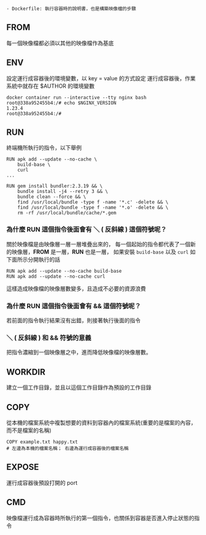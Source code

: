 
	- Dockerfile: 執行容器時的說明書，也是構築映像檔的步驟

## FROM 

 每一個映像檔都必須以其他的映像檔作為基底
	

## ENV

設定運行成容器後的環境變數，以 key = value 的方式設定
運行成容器後，作業系統中就存在 $AUTHOR 的環境變數

```
docker container run --interactive --tty nginx bash
root@338a952455b4:/# echo $NGINX_VERSION
1.23.4
root@338a952455b4:/#
```


## RUN

終端機所執行的指令，以下舉例
```
RUN apk add --update --no-cache \ 
	build-base \ 
	curl
...

RUN gem install bundler:2.3.19 && \ 
	bundle install -j4 --retry 3 && \ 
	bundle clean --force && \ 
	find /usr/local/bundle -type f -name '*.c' -delete && \ 
	find /usr/local/bundle -type f -name '*.o' -delete && \ 
	rm -rf /usr/local/bundle/cache/*.gem
```

### 為什麼 RUN 這個指令後面會有 ＼ ( 反斜線 ) 這個符號呢？

關於映像檔是由映像層一層一層堆疊出來的，
每一個起始的指令都代表了一個新的映像層，**FROM** 是一層，**RUN** 也是一層，
如果安裝 `build-base` 以及 `curl` 如下面所示分開執行的話
```
RUN apk add --update --no-cache build-base 
RUN apk add --update --no-cache curl
```

這樣造成映像檔的映像層數變多，且造成不必要的資源浪費

### 為什麼 RUN 這個指令後面會有 &&  這個符號呢？

若前面的指令執行結果沒有出錯，則接著執行後面的指令

### ＼ ( 反斜線 ) 和 && 符號的意義

把指令濃縮到一個映像層之中，進而降低映像檔的映像層數。


## WORKDIR

建立一個工作目錄，並且以這個工作目錄作為預設的工作目錄


## COPY

從本機的檔案系統中複製想要的資料到容器內的檔案系統(重要的是檔案的內容，而不是檔案的名稱)
```
COPY example.txt happy.txt
# 左邊為本機的檔案名稱； 右邊為運行成容器後的檔案名稱
```



## EXPOSE

運行成容器後預設打開的 port 


## CMD

映像檔運行成為容器時所執行的第一個指令，也關係到容器是否進入停止狀態的指令